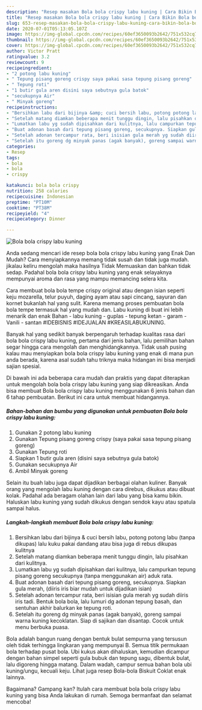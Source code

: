 ```yaml
---
description: "Resep masakan Bola bola crispy labu kuning | Cara Bikin Bola bola crispy labu kuning Yang Sempurna"
title: "Resep masakan Bola bola crispy labu kuning | Cara Bikin Bola bola crispy labu kuning Yang Sempurna"
slug: 653-resep-masakan-bola-bola-crispy-labu-kuning-cara-bikin-bola-bola-crispy-labu-kuning-yang-sempurna
date: 2020-07-01T05:13:05.107Z
image: https://img-global.cpcdn.com/recipes/60ef3650093b2642/751x532cq70/bola-bola-crispy-labu-kuning-foto-resep-utama.jpg
thumbnail: https://img-global.cpcdn.com/recipes/60ef3650093b2642/751x532cq70/bola-bola-crispy-labu-kuning-foto-resep-utama.jpg
cover: https://img-global.cpcdn.com/recipes/60ef3650093b2642/751x532cq70/bola-bola-crispy-labu-kuning-foto-resep-utama.jpg
author: Victor Pratt
ratingvalue: 3.2
reviewcount: 9
recipeingredient:
- "2 potong labu kuning"
- " Tepung pisang goreng crispy saya pakai sasa tepung pisang goreng"
- " Tepung roti"
- "1 butir gula aren disini saya sebutnya gula batok"
- "secukupnya Air"
- " Minyak goreng"
recipeinstructions:
- "Bersihkan labu dari bijinya &amp; cuci bersih labu, potong potong labu (tanpa dikupas) lalu kuku pakai dandang atau bisa juga di rebus dikupas kulitnya"
- "Setelah matang diamkan beberapa menit tunggu dingin, lalu pisahkan dari kulitnya."
- "Lumatkan labu yg sudah dipisahkan dari kulitnya, lalu campurkan tepung pisang goreng secukupnya (tanpa menggunakan air) aduk rata."
- "Buat adonan basah dari tepung pisang goreng, secukupnya. Siapkan gula merah, (diiris iris biar mudah untuk dijadikan isian)"
- "Setelah adonan tercampur rata, beri isisian gula merah yg sudah diiris iris tadi. Bentuk bola bola, lalu lumuri dg adonan tepung basah, dan sentuhan akhir balurkan ke tepung roti."
- "Setelah itu goreng dg minyak panas (agak banyak), goreng sampai warna kuning kecoklatan. Siap di sajikan dan disantap. Cocok untuk menu berbuka puasa."
categories:
- Resep
tags:
- bola
- bola
- crispy

katakunci: bola bola crispy 
nutrition: 258 calories
recipecuisine: Indonesian
preptime: "PT10M"
cooktime: "PT38M"
recipeyield: "4"
recipecategory: Dinner

---
```



![Bola bola crispy labu kuning](https://img-global.cpcdn.com/recipes/60ef3650093b2642/751x532cq70/bola-bola-crispy-labu-kuning-foto-resep-utama.jpg)

Anda sedang mencari ide resep bola bola crispy labu kuning yang Enak Dan Mudah? Cara menyiapkannya memang tidak susah dan tidak juga mudah. jikalau keliru mengolah maka hasilnya Tidak Memuaskan dan bahkan tidak sedap. Padahal bola bola crispy labu kuning yang enak selayaknya mempunyai aroma dan rasa yang mampu memancing selera kita.

Cara membuat bola bola tempe crispy original atau dengan isian seperti keju mozarella, telur puyuh, daging ayam atau sapi cincang, sayuran dan kornet bukanlah hal yang sulit. Karena memang proses pembuatan bola bola tempe termasuk hal yang mudah dan. Labu kuning di buat ini lebih menarik dan enak Bahan - labu kuning - guplas - tepung ketan - garam - Vanili - santan #IDEBISNIS #IDEJUALAN #KREASILABUKUNING.

Banyak hal yang sedikit banyak berpengaruh terhadap kualitas rasa dari bola bola crispy labu kuning, pertama dari jenis bahan, lalu pemilihan bahan segar hingga cara mengolah dan menghidangkannya. Tidak usah pusing kalau mau menyiapkan bola bola crispy labu kuning yang enak di mana pun anda berada, karena asal sudah tahu triknya maka hidangan ini bisa menjadi sajian spesial.


Di bawah ini ada beberapa cara mudah dan praktis yang dapat diterapkan untuk mengolah bola bola crispy labu kuning yang siap dikreasikan. Anda bisa membuat Bola bola crispy labu kuning menggunakan 6 jenis bahan dan 6 tahap pembuatan. Berikut ini cara untuk membuat hidangannya.

<!--inarticleads1-->

##### Bahan-bahan dan bumbu yang digunakan untuk pembuatan Bola bola crispy labu kuning:

1. Gunakan 2 potong labu kuning
1. Gunakan  Tepung pisang goreng crispy (saya pakai sasa tepung pisang goreng)
1. Gunakan  Tepung roti
1. Siapkan 1 butir gula aren (disini saya sebutnya gula batok)
1. Gunakan secukupnya Air
1. Ambil  Minyak goreng


Selain itu buah labu juga dapat dijadikan berbagai olahan kuliner. Banyak orang yang mengolah labu kuning dengan cara direbus, dikukus atau dibuat kolak. Padahal ada beragam olahan lain dari labu yang bisa kamu bikin. Haluskan labu kuning yang sudah dikukus dengan sendok kayu atau spatula sampai halus. 

<!--inarticleads2-->

##### Langkah-langkah membuat Bola bola crispy labu kuning:

1. Bersihkan labu dari bijinya &amp; cuci bersih labu, potong potong labu (tanpa dikupas) lalu kuku pakai dandang atau bisa juga di rebus dikupas kulitnya
1. Setelah matang diamkan beberapa menit tunggu dingin, lalu pisahkan dari kulitnya.
1. Lumatkan labu yg sudah dipisahkan dari kulitnya, lalu campurkan tepung pisang goreng secukupnya (tanpa menggunakan air) aduk rata.
1. Buat adonan basah dari tepung pisang goreng, secukupnya. Siapkan gula merah, (diiris iris biar mudah untuk dijadikan isian)
1. Setelah adonan tercampur rata, beri isisian gula merah yg sudah diiris iris tadi. Bentuk bola bola, lalu lumuri dg adonan tepung basah, dan sentuhan akhir balurkan ke tepung roti.
1. Setelah itu goreng dg minyak panas (agak banyak), goreng sampai warna kuning kecoklatan. Siap di sajikan dan disantap. Cocok untuk menu berbuka puasa.


Bola adalah bangun ruang dengan bentuk bulat sempurna yang tersusun oleh tidak terhingga lingkaran yang mempunyai B. Semua titik permukaan bola terhadap pusat bola. Ubi kukus akan dihaluskan, kemudian dicampur dengan bahan simpel seperti gula bubuk dan tepung sagu, dibentuk bulat, lalu digoreng hingga matang. Dalam wadah, campur semua bahan bola ubi kuning/ungu, kecuali keju. Lihat juga resep Bola-bola Biskuit Coklat enak lainnya. 

Bagaimana? Gampang kan? Itulah cara membuat bola bola crispy labu kuning yang bisa Anda lakukan di rumah. Semoga bermanfaat dan selamat mencoba!
